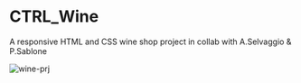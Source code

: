 # CTRL_Wine
A responsive HTML and CSS wine shop project in collab with A.Selvaggio &amp; P.Sablone

![wine-prj](https://github.com/walval24/CTRL_Wine/assets/121091703/ec778055-8c76-4aec-9938-543cebf236bc)

